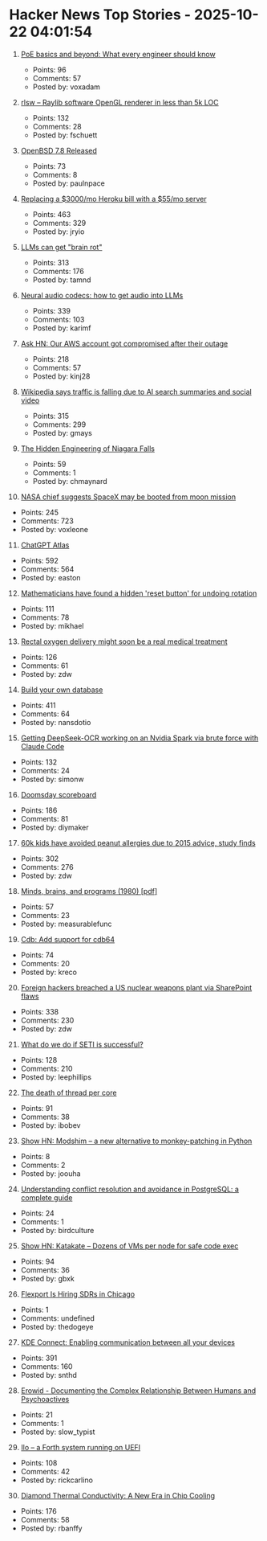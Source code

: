 # Hacker News Top Stories - 2025-10-22 04:01:54

1. [PoE basics and beyond: What every engineer should know](https://www.edn.com/poe-basics-and-beyond-what-every-engineer-should-know/)
   - Points: 96
   - Comments: 57
   - Posted by: voxadam

2. [rlsw – Raylib software OpenGL renderer in less than 5k LOC](https://github.com/raysan5/raylib/blob/master/src/external/rlsw.h)
   - Points: 132
   - Comments: 28
   - Posted by: fschuett

3. [OpenBSD 7.8 Released](https://cdn.openbsd.org/pub/OpenBSD/7.8/ANNOUNCEMENT)
   - Points: 73
   - Comments: 8
   - Posted by: paulnpace

4. [Replacing a $3000/mo Heroku bill with a $55/mo server](https://disco.cloud/blog/how-idealistorg-replaced-a-3000mo-heroku-bill-with-a-55-server/)
   - Points: 463
   - Comments: 329
   - Posted by: jryio

5. [LLMs can get "brain rot"](https://llm-brain-rot.github.io/)
   - Points: 313
   - Comments: 176
   - Posted by: tamnd

6. [Neural audio codecs: how to get audio into LLMs](https://kyutai.org/next/codec-explainer)
   - Points: 339
   - Comments: 103
   - Posted by: karimf

7. [Ask HN: Our AWS account got compromised after their outage](undefined)
   - Points: 218
   - Comments: 57
   - Posted by: kinj28

8. [Wikipedia says traffic is falling due to AI search summaries and social video](https://techcrunch.com/2025/10/18/wikipedia-says-traffic-is-falling-due-to-ai-search-summaries-and-social-video/)
   - Points: 315
   - Comments: 299
   - Posted by: gmays

9. [The Hidden Engineering of Niagara Falls](https://practical.engineering/blog/2025/10/21/the-hidden-engineering-of-niagara-falls)
   - Points: 59
   - Comments: 1
   - Posted by: chmaynard

10. [NASA chief suggests SpaceX may be booted from moon mission](https://www.cnn.com/2025/10/20/science/nasa-spacex-moon-landing-contract-sean-duffy)
   - Points: 245
   - Comments: 723
   - Posted by: voxleone

11. [ChatGPT Atlas](https://chatgpt.com/atlas)
   - Points: 592
   - Comments: 564
   - Posted by: easton

12. [Mathematicians have found a hidden 'reset button' for undoing rotation](https://www.newscientist.com/article/2499647-mathematicians-have-found-a-hidden-reset-button-for-undoing-rotation/)
   - Points: 111
   - Comments: 78
   - Posted by: mikhael

13. [Rectal oxygen delivery might soon be a real medical treatment](https://arstechnica.com/science/2025/10/butt-breathing-might-soon-be-a-real-medical-treatment/)
   - Points: 126
   - Comments: 61
   - Posted by: zdw

14. [Build your own database](https://www.nan.fyi/database)
   - Points: 411
   - Comments: 64
   - Posted by: nansdotio

15. [Getting DeepSeek-OCR working on an Nvidia Spark via brute force with Claude Code](https://simonwillison.net/2025/Oct/20/deepseek-ocr-claude-code/)
   - Points: 132
   - Comments: 24
   - Posted by: simonw

16. [Doomsday scoreboard](https://doomsday.march1studios.com/)
   - Points: 186
   - Comments: 81
   - Posted by: diymaker

17. [60k kids have avoided peanut allergies due to 2015 advice, study finds](https://www.cbsnews.com/news/peanut-allergies-60000-kids-avoided-2015-advice/)
   - Points: 302
   - Comments: 276
   - Posted by: zdw

18. [Minds, brains, and programs (1980) [pdf]](https://home.csulb.edu/~cwallis/382/readings/482/searle.minds.brains.programs.bbs.1980.pdf)
   - Points: 57
   - Comments: 23
   - Posted by: measurablefunc

19. [Cdb: Add support for cdb64](https://cdb.cr.yp.to/download.html)
   - Points: 74
   - Comments: 20
   - Posted by: kreco

20. [Foreign hackers breached a US nuclear weapons plant via SharePoint flaws](https://www.csoonline.com/article/4074962/foreign-hackers-breached-a-us-nuclear-weapons-plant-via-sharepoint-flaws.html)
   - Points: 338
   - Comments: 230
   - Posted by: zdw

21. [What do we do if SETI is successful?](https://www.universetoday.com/articles/what-do-we-do-if-seti-is-successful)
   - Points: 128
   - Comments: 210
   - Posted by: leephillips

22. [The death of thread per core](https://buttondown.com/jaffray/archive/the-death-of-thread-per-core/)
   - Points: 91
   - Comments: 38
   - Posted by: ibobev

23. [Show HN: Modshim – a new alternative to monkey-patching in Python](https://github.com/joouha/modshim)
   - Points: 8
   - Comments: 2
   - Posted by: joouha

24. [Understanding conflict resolution and avoidance in PostgreSQL: a complete guide](https://www.pgedge.com/blog/living-on-the-edge)
   - Points: 24
   - Comments: 1
   - Posted by: birdculture

25. [Show HN: Katakate – Dozens of VMs per node for safe code exec](https://github.com/Katakate/k7)
   - Points: 94
   - Comments: 36
   - Posted by: gbxk

26. [Flexport Is Hiring SDRs in Chicago](https://job-boards.greenhouse.io/flexport/jobs/5690976?gh_jid=5690976)
   - Points: 1
   - Comments: undefined
   - Posted by: thedogeye

27. [KDE Connect: Enabling communication between all your devices](https://community.kde.org/KDEConnect)
   - Points: 391
   - Comments: 160
   - Posted by: snthd

28. [Erowid - Documenting the Complex Relationship Between Humans and Psychoactives](https://www.erowid.org)
   - Points: 21
   - Comments: 1
   - Posted by: slow_typist

29. [Ilo – a Forth system running on UEFI](https://asciinema.org/a/Lbxa2w9R5IbaJqW3INqVrbX8E)
   - Points: 108
   - Comments: 42
   - Posted by: rickcarlino

30. [Diamond Thermal Conductivity: A New Era in Chip Cooling](https://spectrum.ieee.org/diamond-thermal-conductivity)
   - Points: 176
   - Comments: 58
   - Posted by: rbanffy

